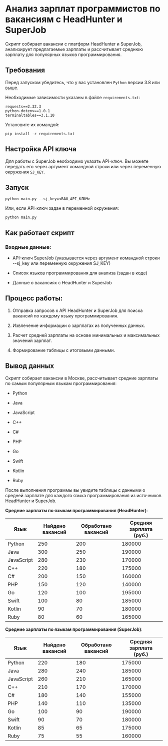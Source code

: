 # Анализ зарплат программистов по вакансиям с HeadHunter и SuperJob #


Скрипт собирает вакансии с платформ HeadHunter и SuperJob, анализирует предлагаемые зарплаты и рассчитывает среднюю зарплату для популярных языков программирования.

## Требования ##

Перед запуском убедитесь, что у вас установлен ```Python``` версии 3.8 или выше.

Необходимые зависимости указаны в файле ```requirements.txt```:
```
requests==2.32.3
python-dotenv==1.0.1
terminaltables==3.1.10
```

Установите их командой:
```
pip install -r requirements.txt
```

## Настройка API ключа ##

Для работы с SuperJob необходимо указать API-ключ.
Вы можете передать его через аргумент командной строки или через переменную окружения ```SJ_KEY```.

## Запуск ##
```
python main.py --sj_key=<ВАШ_API_КЛЮЧ>
```

Или, если API-ключ задан в переменной окружения:
```
python main.py
```

## Как работает скрипт ##

### Входные данные: ###

* API-ключ SuperJob (указывается через аргумент командной строки --sj_key или переменную окружения SJ_KEY)

* Список языков программирования для анализа (задан в коде)

* Данные о вакансиях с HeadHunter и SuperJob

## Процесс работы: ##

1. Отправка запросов к API HeadHunter и SuperJob для поиска вакансий по каждому языку программирования.

2. Извлечение информации о зарплатах из полученных данных.

3. Расчет средней зарплаты на основе минимальных и максимальных значений зарплат.

4. Формирование таблицы с итоговыми данными.


## Вывод данных ##

Скрипт собирает вакансии в Москве, рассчитывает средние зарплаты по самым популярным языкам программирования:

* Python

* Java

* JavaScript

* C++

* C#

* PHP

* Go

* Swift

* Kotlin

* Ruby

После выполнения программы вы увидите таблицы с данными о средней зарплате для каждого языка программирования из источников HeadHunter и SuperJob.

**Средние зарплаты по языкам программирования (HeadHunter)**:

| Язык       | Найдено вакансий | Обработано вакансий | Средняя зарплата (руб.) |
|------------|----------------|-------------------|-------------------|
| Python     | 250            | 200               | 180000            |
| Java       | 300            | 250               | 190000            |
| JavaScript | 280            | 230               | 170000            |
| C++        | 220            | 180               | 175000            |
| C#         | 200            | 150               | 160000            |
| PHP        | 150            | 120               | 140000            |
| Go         | 120            | 100               | 195000            |
| Swift      | 100            | 80                | 185000            |
| Kotlin     | 90             | 70                | 180000            |
| Ruby       | 80             | 60                | 165000            |

**Средние зарплаты по языкам программирования (SuperJob)**:

| Язык       | Найдено вакансий | Обработано вакансий | Средняя зарплата (руб.) |
|------------|----------------|-------------------|-------------------|
| Python     | 220            | 180               | 175000            |
| Java       | 280            | 240               | 185000            |
| JavaScript | 260            | 210               | 165000            |
| C++        | 210            | 170               | 170000            |
| C#         | 180            | 140               | 155000            |
| PHP        | 140            | 110               | 135000            |
| Go         | 100            | 90                | 190000            |
| Swift      | 90             | 70                | 180000            |
| Kotlin     | 85             | 65                | 175000            |
| Ruby       | 75             | 55                | 160000            |




